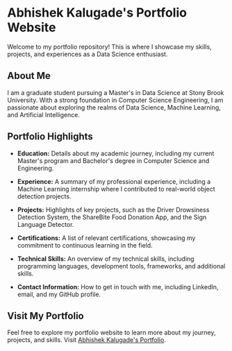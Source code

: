 # Abhishek Kalugade's Portfolio Website

Welcome to my portfolio repository! This is where I showcase my skills, projects, and experiences as a Data Science enthusiast. 

## About Me

I am a graduate student pursuing a Master's in Data Science at Stony Brook University. With a strong foundation in Computer Science Engineering, I am passionate about exploring the realms of Data Science, Machine Learning, and Artificial Intelligence.

## Portfolio Highlights

- **Education:** Details about my academic journey, including my current Master's program and Bachelor's degree in Computer Science and Engineering.

- **Experience:** A summary of my professional experience, including a Machine Learning internship where I contributed to real-world object detection projects.

- **Projects:** Highlights of key projects, such as the Driver Drowsiness Detection System, the ShareBite Food Donation App, and the Sign Language Detector.

- **Certifications:** A list of relevant certifications, showcasing my commitment to continuous learning in the field.

- **Technical Skills:** An overview of my technical skills, including programming languages, development tools, frameworks, and additional skills.

- **Contact Information:** How to get in touch with me, including LinkedIn, email, and my GitHub profile.

## Visit My Portfolio

Feel free to explore my portfolio website to learn more about my journey, projects, and skills. Visit [Abhishek Kalugade's Portfolio](https://abhishek17ak.github.io/Resume/).


